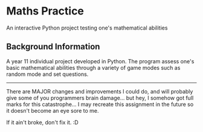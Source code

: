 # Maths Practice
An interactive Python project testing one's mathematical abilities

## Background Information

A year 11 individual project developed in Python. The program assess one's basic mathematical abilities through a variety of game modes such as random mode and set questions. 

---

There are MAJOR changes and improvements I could do, and will probably give some of you programmers brain damage... but hey, I somehow got full marks for this catastrophe...
I may recreate this assignment in the future so it doesn't become an eye sore to me.

If it ain't broke, don't fix it. :D